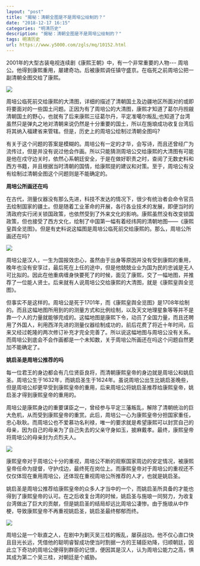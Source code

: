 ```yaml
---
layout: "post"
title: "揭秘：清朝全图是不是周培公绘制的？"
date: "2018-12-17 16:15"
categories: "明清历史"
description: "揭秘：清朝全图是不是周培公绘制的？"
tags: 明清历史
url: https://www.y5000.com/zgls/mq/10152.html
---
```






2001年的大型古装电视连续剧《康熙王朝》中，有一个非常重要的人物---
周培公。他得到康熙重用，屡建奇功。后被康熙调任镇守盛京。在临死之前周培公把一副清朝全图交给了康熙。

![](https://img.y5000.com/uploads/allimg/170111/8-1F11113435C92.jpg)

周培公临死前交给康熙的大清图，详细的描述了清朝国土及边疆地区所面对的或即将要面对的一些国土问题。正因为有了周培公的大清图，康熙才知道了葛尔丹觊觎清朝国土的野心，也就有了后来康熙三征葛尔丹，平定准噶尔叛乱;也知道了台湾虽然只是弹丸之地对清朝来说仍然是十分重要的国土，所以在施琅成功收复台湾后将其纳入福建省来管辖。但是，历史上的周培公绘制过清朝全图吗?

有关于这个问题的答案是模糊的。周培公有一定的才华，会写诗，而且还曾经广为流传过，但是并没有说过他会作画。所以只能猜测周培公交给康熙的大清图有可能是他在戍守边关时，依然心系朝廷安全，于是在做好职责之时，查阅了无数史料和西方书籍，并且根据当时清朝的国情，给康熙提的建议和对策。至于，周培公有没有绘制过清朝全图这个问题则是不能确定的。

**周培公所画还在吗**

在古代，测量仪器没有那么先进，科技不发达的情况下，很少有统治者会命令官员去绘制国家的疆土。但是随着工业革命的开展，各行各业技术的发展，即便当时的清政府实行闭关锁国政策，也依然受到了外来文化的影响。康熙虽然没有改变锁国政策，但也接受了西方文化，绘制了中国第一幅有着经纬网的清朝地图——《康熙皇舆全览图》。但是有史料说这幅图是周培公临死前交给康熙的。那么，周培公所画还在吗?

![](https://img.y5000.com/uploads/allimg/170111/8-1F111134404532.jpg)

周培公是汉人，一生为国报效忠心，虽然由于出身等原因并没有受到康熙的重用，晚年也没有安享过，最后死在上任的途中，但是他兢兢业业为国为民的忠诚是无人可比拟的。因此在他重病缠身快要死了的时候，面见了康熙，交了一幅地图，并推荐了一位能人贤士。后来就有人说周培公交给康熙的大清图，就是《康熙皇舆全览图》。

但事实不是这样的。周培公是死于1701年，而《康熙皇舆全览图》是1708年绘制的。而且这幅地图所用到的的测量方式和比例绘制，以及天文地理星象等等并不是靠一个人的力量就能够完成的。这幅地图是康熙下令，动员了全国力量，而且还聘用了外国人，利用西洋先进的测量仪器绘制成功的，前后花费了将近十年时间，后来又经过乾隆的两次修订补充才完全完善了。所以说这幅地图与周培公没有关系。而周培公到底会不会作画都是一个未知数，关于周培公所画还在吗这个问题自然更加不能确定了。

**姚启圣是周培公推荐的吗**

每一位君王的身边都会有几位贤臣良将，而清朝康熙皇帝的身边就是周培公和姚启圣。周培公生于1632年，而姚启圣生于1624年。虽说周培公出生比姚启圣晚些，但是周培公却更早受到康熙皇帝的重用，后来周培公将姚启圣推荐给康熙皇帝，姚启圣才得到康熙皇帝的重用的。

周培公是康熙身边的重要谋臣之一，曾经参与平定三藩叛乱，解除了清朝统治的巨大危机，从而受到康熙皇帝的重赏。此后，周培公一心为康熙皇帝分担国家重任，忠心耿耿。而周培公也不爱慕功名利禄，唯一的要求就是希望康熙可以封赏自己的母亲，因为自己的母亲为了自己失去的父亲守身如玉，披麻戴孝。最终，康熙皇帝将周培公的母亲封为贞烈夫人。

![](https://img.y5000.com/uploads/allimg/170111/8-1F111134413338.jpg)

康熙皇帝对于周培公十分的重视，周培公不断的观察国家周边的安定情况，被康熙皇帝任命为提督，守护戍边，最终死在岗位上。而康熙皇帝对于周培公的重视还不仅仅体现在重用周培公，还体现在重视周培公所推荐的人才，也就是姚启圣。

姚启圣是周培公推荐给康熙皇帝的众多人才当中的一个，而姚启圣所具备的才能也得到了康熙皇帝的认可。在之后收复台湾的时候，姚启圣与施琅一同努力，为收复台湾做出了巨大的贡献，但是姚启圣的结局却远比周培公凄惨。由于施琅从中作梗，导致康熙皇帝不再重视姚启圣，姚启圣最终郁郁而终。

![](https://img.y5000.com/uploads/allimg/170111/8-1F111134422619.jpg)

周培公是一个耿直之人，在剧中为剿灭吴三桂的叛乱，屡获战功。他不仅心直口快且目光长远，凭借他的聪明睿智成功使当时割据一方的王辅臣劝降，归顺朝廷，因此立下奇功的周培公便得到群臣的记恨，便因其是汉人，认为周培公能力之高，惧其成为第二个吴三桂，对朝廷是个威胁。
